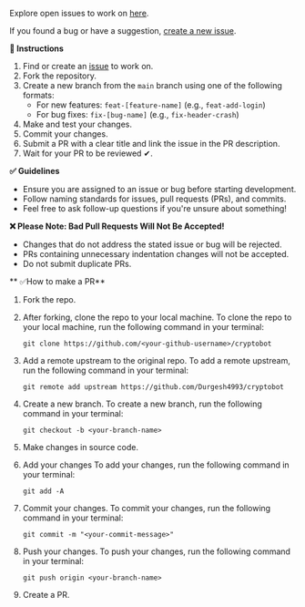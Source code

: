 Explore open issues to work on [here](https://github.com/OpenTekHub/cryptobot/issues).

If you found a bug or have a suggestion, [create a new issue](https://github.com/OpenTekHub/cryptobot/issues/new).

**🔼 Instructions**

1. Find or create an [issue](https://github.com/OpenTekHub/cryptobot/issues) to work on.
2. Fork the repository.
3. Create a new branch from the `main` branch using one of the following formats:
    - For new features: `feat-[feature-name]` (e.g., `feat-add-login`)
    - For bug fixes: `fix-[bug-name]` (e.g., `fix-header-crash`)
4. Make and test your changes.
5. Commit your changes.
6. Submit a PR with a clear title and link the issue in the PR description.
7. Wait for your PR to be reviewed ✔.

**✅ Guidelines**

- Ensure you are assigned to an issue or bug before starting development.
- Follow naming standards for issues, pull requests (PRs), and commits.
- Feel free to ask follow-up questions if you're unsure about something!

**❌ Please Note: Bad Pull Requests Will Not Be Accepted!**

- Changes that do not address the stated issue or bug will be rejected.
- PRs containing unnecessary indentation changes will not be accepted.
- Do not submit duplicate PRs.

** ✅How to make a PR**

1. Fork the repo.
2. After forking, clone the repo to your local machine. To clone the repo to your local machine, run the following command in your terminal:
    
    ```
    git clone https://github.com/<your-github-username>/cryptobot
    ```
    
3. Add a remote upstream to the original repo. To add a remote upstream, run the following command in your terminal:
    
    ```
    git remote add upstream https://github.com/Durgesh4993/cryptobot
    ```
    
4. Create a new branch. To create a new branch, run the following command in your terminal:
    
    ```
    git checkout -b <your-branch-name>
    ```
    
5. Make changes in source code.
6. Add your changes To add your changes, run the following command in your terminal:
    
    ```
    git add -A
    ```
    
7. Commit your changes. To commit your changes, run the following command in your terminal:
    
    ```
    git commit -m "<your-commit-message>"
    ```
    
8. Push your changes. To push your changes, run the following command in your terminal:
    
    ```
    git push origin <your-branch-name>
    ```
    
9. Create a PR.
